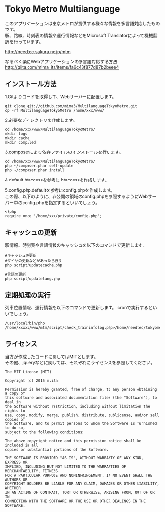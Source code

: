 Tokyo Metro Multilanguage
==========
このアプリケーションは東京メトロが提供する様々な情報を多言語対応したものです。  
駅、路線、時刻表の情報や運行情報などをMicrosoft Translatorによって機械翻訳を行っています。  

http://needtec.sakura.ne.jp/mtm



なるべく楽にWebアプリケーションの多言語対応する方法  
http://qiita.com/mima_ita/items/fa6c43f877d87b2beee4



インストール方法
-----------------
1.Gitよりコードを取得して、Webサーバーに配置します。  

    git clone git://github.com/mima3/MultilanguageTokyoMetro.git
    cp -rf MultilanguageTokyoMetro /home/xxx/www/

2.必要なディレクトリを作成します。  

    cd /home/xxx/www/MultilanguageTokyoMetro/
    mkdir logs
    mkdir cache
    mkdir compiled

3.composerにより依存ファイルのインストールを行います。  

    cd /home/xxx/www/MultilanguageTokyoMetro/
    php ~/composer.phar self-update 
    php ~/composer.phar install

4.default.htaccessを参考に.htaccessを作成します。  

5.config.php.defaultを参考にconfig.phpを作成します。  
この際、以下のように、非公開の領域のconfig.phpを参照するようにWebサーバー中のconfig.phpを指定するといいでしょう。

    <?php
    require_once '/home/xxx/private/config.php';

キャッシュの更新
-----------------
駅情報、時刻表や言語情報のキャッシュを以下のコマンドで更新します.  

    #キャッシュの更新
    #ダイヤの更新などがあったら行う
    php script/updatecache.php
    
    #言語の更新
    php script/updatelang.php

定期処理の実行
-----------------
列車位置情報、運行情報を以下のコマンドで更新します。 cronで実行するといいでしょう。  

    /usr/local/bin/php /home/xxxxx/www/mtm/script/check_traininfolog.php>/home/needtec/tokyometoro/traininfo.log


ライセンス
-------------
当方が作成したコードに関してはMITとします。  
その他、jqueryなどに関しては、それぞれにライセンスを参照してください。

    The MIT License (MIT)

    Copyright (c) 2015 m.ita

    Permission is hereby granted, free of charge, to any person obtaining a copy of
    this software and associated documentation files (the "Software"), to deal in
    the Software without restriction, including without limitation the rights to
    use, copy, modify, merge, publish, distribute, sublicense, and/or sell copies of
    the Software, and to permit persons to whom the Software is furnished to do so,
    subject to the following conditions:

    The above copyright notice and this permission notice shall be included in all
    copies or substantial portions of the Software.

    THE SOFTWARE IS PROVIDED "AS IS", WITHOUT WARRANTY OF ANY KIND, EXPRESS OR
    IMPLIED, INCLUDING BUT NOT LIMITED TO THE WARRANTIES OF MERCHANTABILITY, FITNESS
    FOR A PARTICULAR PURPOSE AND NONINFRINGEMENT. IN NO EVENT SHALL THE AUTHORS OR
    COPYRIGHT HOLDERS BE LIABLE FOR ANY CLAIM, DAMAGES OR OTHER LIABILITY, WHETHER
    IN AN ACTION OF CONTRACT, TORT OR OTHERWISE, ARISING FROM, OUT OF OR IN
    CONNECTION WITH THE SOFTWARE OR THE USE OR OTHER DEALINGS IN THE SOFTWARE.

